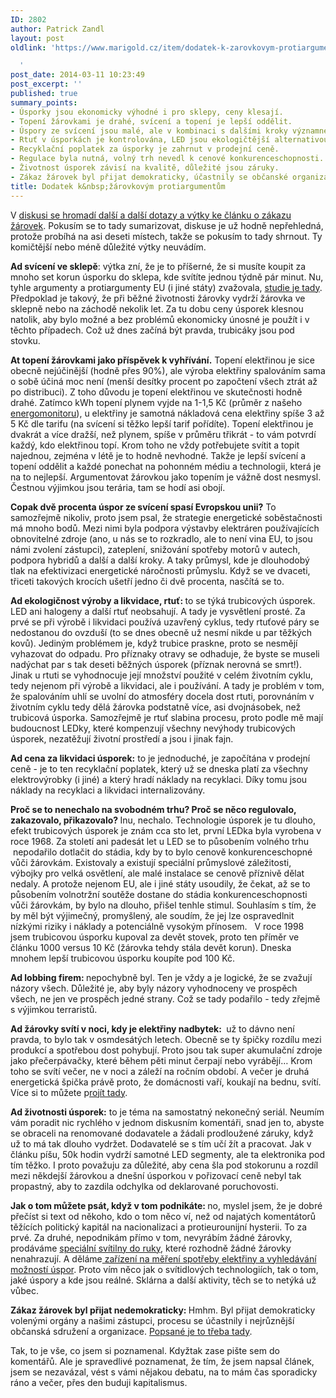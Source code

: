 ```yaml
---
ID: 2802
author: Patrick Zandl
layout: post
oldlink: 'https://www.marigold.cz/item/dodatek-k-zarovkovym-protiargumentum

  '
post_date: 2014-03-11 10:23:49
post_excerpt: ''
published: true
summary_points:
- Úsporky jsou ekonomicky výhodné i pro sklepy, ceny klesají.
- Topení žárovkami je drahé, svícení a topení je lepší oddělit.
- Úspory ze svícení jsou malé, ale v kombinaci s dalšími kroky významné.
- Rtuť v úsporkách je kontrolována, LED jsou ekologičtější alternativou.
- Recyklační poplatek za úsporky je zahrnut v prodejní ceně.
- Regulace byla nutná, volný trh nevedl k cenové konkurenceschopnosti.
- Životnost úsporek závisí na kvalitě, důležité jsou záruky.
- Zákaz žárovek byl přijat demokraticky, účastnily se občanské organizace.
title: Dodatek k&nbsp;žárovkovým protiargumentům
---
```


<p>V <a href="http://www.marigold.cz/item/mysterium-eurounijni-energetiky-a-zakazu-zarovek-2">diskusi se hromadí další a další dotazy a výtky ke článku o zákazu žárovek</a>. Pokusím se to tady sumarizovat, diskuse je už hodně nepřehledná, protože probíhá na asi deseti místech, takže se pokusím to tady shrnout. Ty komičtější nebo méně důležité výtky neuvádím.</p>


<!--more-->

<p><strong>Ad svícení ve sklepě</strong>: výtka zní, že je to příšerné, že si musíte koupit za mnoho set korun úsporku do sklepa, kde svítíte jednou týdně pár minut. Nu, tyhle argumenty a protiargumenty EU (i jiné státy) zvažovala, <a href="http://www.eup4light.net/assets/pdffiles/Final_part1_2/EuP_Domestic_Part1en2_V11.pdf">studie je tady</a>. Předpoklad je takový, že při běžné životnosti žárovky vydrží žárovka ve sklepně nebo na záchodě nekolik let. Za tu dobu ceny úsporek klesnou natolik, aby bylo možné a bez problémů ekonomicky únosné je použít i v těchto případech. Což už dnes začíná být pravda, trubicáky jsou pod stovku.</p>

<p><strong>At topení žárovkami jako příspěvek k vyhřívání.</strong> Topení elektřinou je sice obecně nejúčinější (hodně přes 90%), ale výroba elektřiny spalováním sama o sobě účiná moc není (menší desítky procent po započtení všech ztrát až po distribuci). Z toho důvodu je topení elektřinou ve skutečnosti hodně drahé. Zatímco kWh topení plynem vyjde na 1-1,5 Kč (průměr z našeho <a href="http://www.energomonitor.cz">energomonitoru</a>), u elektřiny je samotná nákladová cena elektřiny spíše 3 až 5 Kč dle tarifu (na svícení si těžko lepší tarif pořídíte). Topení elektřinou je dvakrát a více dražší, než plynem, spíše v průměru třikrát - to vám potvrdí každý, kdo elektřinou topí. Krom toho ne vždy potřebujete svítit a topit najednou, zejména v létě je to hodně nevhodné. Takže je lepší svícení a topení oddělit a každé ponechat na pohonném médiu a technologii, která je na to nejlepší. Argumentovat žárovkou jako topením je vážně dost nesmysl. Čestnou výjimkou jsou terária, tam se hodí asi obojí. </p>

<p><strong>Copak dvě procenta úspor ze svícení spasí Evropskou unii?</strong> To samozřejmě nikoliv, proto jsem psal, že strategie energetické soběstačnosti má mnoho bodů. Mezi nimi byla podpora výstavby elektráren používajících obnovitelné zdroje (ano, u nás se to rozkradlo, ale to není vina EU, to jsou námi zvolení zástupci), zateplení, snižování spotřeby motorů v autech, podpora hybridů a další a další kroky. A taky průmysl, kde je dlouhodobý tlak na efektivizaci energetické náročnosti průmyslu. Když se ve dvaceti, třiceti takových krocích ušetří jedno či dvě procenta, nasčítá se to. </p>

<p><strong>Ad ekologičnost výroby a likvidace, rtuť: </strong>to se týká trubicových úsporek. LED ani halogeny a další rtuť neobsahují. A tady je vysvětlení prosté. Za prvé se při výrobě i likvidaci používá uzavřený cyklus, tedy rtuťové páry se nedostanou do ovzduší (to se dnes obecně už nesmí nikde u par těžkých kovů). Jediným problémem je, když trubice praskne, proto se nesmějí vyhazovat do odpadu. Pro příznaky otravy se odhaduje, že byste se museli nadýchat par s tak deseti běžných úsporek (příznak nerovná se smrt!). Jinak u rtuti se vyhodnocuje její množství použité v celém životním cyklu, tedy nejenom při výrobě a likvidaci, ale i používání. A tady je problém v tom, že spalováním uhlí se uvolní do atmosféry docela dost rtuti, porovnáním v životním cyklu tedy dělá žárovka podstatně více, asi dvojnásobek, než trubicová úsporka. Samozřejmě je rtuť slabina procesu, proto podle mě mají budoucnost LEDky, které kompenzují všechny nevýhody trubicových úsporek, nezatěžují životní prostředí a jsou i jinak fajn.</p>

<p><strong>Ad cena za likvidaci úsporek:</strong> to je jednoduché, je započítána v prodejní ceně - je to ten recyklační poplatek, který už se dneska platí za všechny elektrovýrobky (i jiné) a který hradí náklady na recyklaci. Díky tomu jsou náklady na recyklaci a likvidaci internalizovány.</p>

<p><strong>Proč se to nenechalo na svobodném trhu? Proč se něco regulovalo, zakazovalo, přikazovalo? </strong>Inu, nechalo. Technologie úsporek je tu dlouho, efekt trubicových úsporek je znám cca sto let, první LEDka byla vyrobena v roce 1968. Za století ani padesát let u LED se to působením volného trhu  nepodařilo dotlačit do stádia, kdy by to bylo cenově konkurenceschopné vůči žárovkám. Existovaly a existují speciální průmyslové záležitosti, výbojky pro velká osvětlení, ale malé instalace se cenově příznivě dělat nedaly. A protože nejenom EU, ale i jiné státy usoudily, že čekat, až se to působením volnotržní soutěže dostane do stádia konkurenceschopnosti vůči žárovkám, by bylo na dlouho, přišel tenhle stimul. Souhlasím s tím, že by měl být výjimečný, promyšlený, ale soudím, že jej lze ospravedlnit nízkými riziky i náklady a potenciálně vysokým přínosem.   V roce 1998 jsem trubicovou úsporku kupoval za devět stovek, proto ten příměr ve článku 1000 versus 10 Kč (žárovka tehdy stála devět korun). Dneska mnohem lepší trubicovou úsporku koupíte pod 100 Kč.</p>

<p><strong>Ad lobbing firem: </strong>nepochybně byl. Ten je vždy a je logické, že se zvažují názory všech. Důležité je, aby byly názory vyhodnoceny ve prospěch všech, ne jen ve prospěch jedné strany. Což se tady podařilo - tedy zřejmě s výjimkou terraristů. </p>

<p><strong>Ad žárovky svítí v noci, kdy je elektřiny nadbytek: </strong> už to dávno není pravda, to bylo tak v osmdesátých letech. Obecně se ty špičky rozdílu mezi produkcí a spotřebou dost pohybují. Proto jsou tak super akumulační zdroje jako přečerpávačky, které během pěti minut čerpají nebo vyrábějí… Krom toho se svítí večer, ne v noci a záleží na ročním období. A večer je druhá energetická špička právě proto, že domácnosti vaří, koukají na bednu, svítí. Více si to můžete p<a href="http://www.nazeleno.cz/energie/energetika/elektrina-vite-kdy-spotrebovavame-nejvic.aspx">rojít tady</a>. </p>

<p><strong>Ad životnosti úsporek:</strong> to je téma na samostatný nekonečný seriál. Neumím vám poradit nic rychlého v jednom diskusním komentáři, snad jen to, abyste se obraceli na renomované dodavatele a žádali prodloužené záruky, když už to má tak dlouho vydržet. Dodavatelé se s tím učí žít a pracovat. Jak v článku píšu, 50k hodin vydrží samotné LED segmenty, ale ta elektronika pod tím těžko. I proto považuju za důležité, aby cena šla pod stokorunu a rozdíl mezi někdejší žárovkou a dnešní úsporkou v pořizovací ceně nebyl tak propastný, aby to zazdila odchylka od deklarované poruchovosti. </p>

<p><strong>Jak o tom můžete psát, když v tom podnikáte: </strong>no, myslel jsem, že je dobré přečíst si text od někoho, kdo o tom něco ví, než od najatých komentátorů těžících politický kapitál na nacionalizaci a protieurounijní hysterii. To za prvé. Za druhé, nepodnikám přímo v tom, nevyrábím žádné žárovky, prodáváme <a href="http://www.kronium.cz">speciální svítilny do ruky</a>, které rozhodně žádné žárovky nenahrazují. A děláme<a href="http://www.energomonitor.cz"> zařízení na měření spotřeby elektřiny a vyhledávání možností úspor</a>. Proto vím něco jak o svítidlových technologiích, tak o tom, jaké úspory a kde jsou reálné. Sklárna a další aktivity, těch se to netýká už vůbec. </p>

<p><strong>Zákaz žárovek byl přijat nedemokraticky: </strong>Hmhm. Byl přijat demokraticky volenými orgány a našimi zástupci, procesu se účastnily i nejrůznější občanská sdružení a organizace. <a href="http://lukasmacek.blog.idnes.cz/c/90799/Zarovky-EU-a-euroskeptici.html">Popsané je to třeba tady</a>. </p>

<p>Tak, to je vše, co jsem si poznamenal. Kdyžtak zase pište sem do komentářů. Ale je spravedlivé poznamenat, že tím, že jsem napsal článek, jsem se nezavázal, vést s vámi nějakou debatu, na to mám čas sporadicky ráno a večer, přes den buduji kapitalismus. </p>